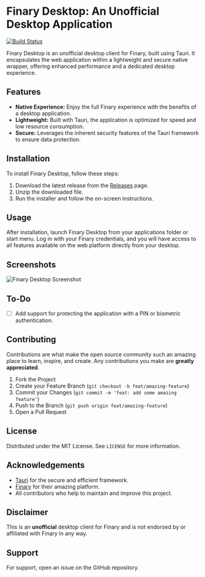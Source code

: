 # Finary Desktop: An Unofficial Desktop Application

[![Build Status](https://github.com/Velka-DEV/finary-desktop/actions/workflows/publish.yaml/badge.svg)](https://github.com/Velka-DEV/finary-desktop/actions/workflows/publish.yaml)

Finary Desktop is an unofficial desktop client for Finary, built using Tauri. It encapsulates the web application within a lightweight and secure native wrapper, offering enhanced performance and a dedicated desktop experience.

## Features

- **Native Experience:** Enjoy the full Finary experience with the benefits of a desktop application.
- **Lightweight:** Built with Tauri, the application is optimized for speed and low resource consumption.
- **Secure:** Leverages the inherent security features of the Tauri framework to ensure data protection.

## Installation

To install Finary Desktop, follow these steps:

1. Download the latest release from the [Releases](https://github.com/Velka-DEV/finary-desktop/releases) page.
2. Unzip the downloaded file.
3. Run the installer and follow the on-screen instructions.

## Usage

After installation, launch Finary Desktop from your applications folder or start menu. Log in with your Finary credentials, and you will have access to all features available on the web platform directly from your desktop.

## Screenshots

![Finary Desktop Screenshot](path/to/screenshot.png)

## To-Do

- [ ] Add support for protecting the application with a PIN or biometric authentication.

## Contributing

Contributions are what make the open source community such an amazing place to learn, inspire, and create. Any contributions you make are **greatly appreciated**.

1. Fork the Project
2. Create your Feature Branch (`git checkout -b feat/amazing-feature`)
3. Commit your Changes (`git commit -m 'feat: add some amazing feature'`)
4. Push to the Branch (`git push origin feat/amazing-feature`)
5. Open a Pull Request

## License

Distributed under the MIT License. See `LICENSE` for more information.

## Acknowledgements

- [Tauri](https://tauri.app/) for the secure and efficient framework.
- [Finary](https://finary.com/) for their amazing platform.
- All contributors who help to maintain and improve this project.

## Disclaimer

This is an **unofficial** desktop client for Finary and is not endorsed by or affiliated with Finary in any way.

## Support

For support, open an issue on the GitHub repository.
